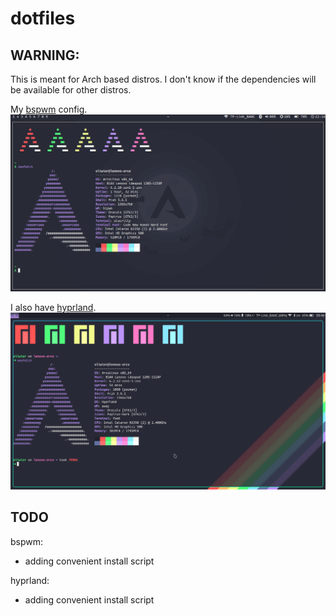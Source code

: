 # dotfiles
## WARNING:
This is meant for Arch based distros. I don't know if the dependencies will be available for other distros.

My [bspwm](https://github.com/baskerville/bspwm) config.
![screenshot](screenshot-bspwm.png)

I also have [hyprland](https://github.com//hyprwm/hyprland).
![screenshot](screenshot-hypr.png)


## TODO
bspwm:
- adding convenient install script

hyprland:
- adding convenient install script
